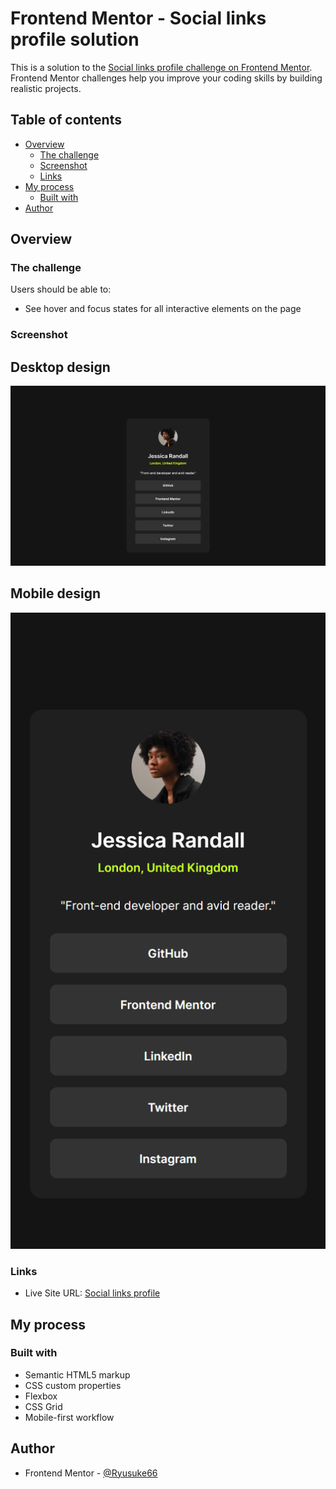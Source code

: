 # Frontend Mentor - Social links profile solution

This is a solution to the [Social links profile challenge on Frontend Mentor](https://www.frontendmentor.io/challenges/social-links-profile-UG32l9m6dQ). Frontend Mentor challenges help you improve your coding skills by building realistic projects. 

## Table of contents

- [Overview](#overview)
  - [The challenge](#the-challenge)
  - [Screenshot](#screenshot)
  - [Links](#links)
- [My process](#my-process)
  - [Built with](#built-with)
- [Author](#author)

## Overview

### The challenge

Users should be able to:

- See hover and focus states for all interactive elements on the page

### Screenshot

## Desktop design

![](./screenshots/desktop-design.png)

## Mobile design

![](./screenshots/mobile-design.png)

### Links

- Live Site URL: [Social links profile](https://ryusuek66.github.io/social-links-profile)

## My process

### Built with

- Semantic HTML5 markup
- CSS custom properties
- Flexbox
- CSS Grid
- Mobile-first workflow

## Author

- Frontend Mentor - [@Ryusuke66](https://www.frontendmentor.io/profile/Ryusuke66)
